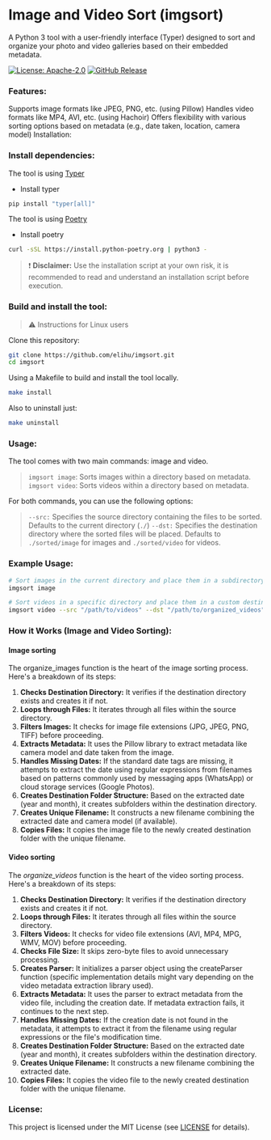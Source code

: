# Image and Video Sort (imgsort)

A Python 3 tool with a user-friendly interface (Typer) designed to sort and organize your photo and video galleries based on their embedded metadata.

[![License: Apache-2.0][license-img]][license] [![GitHub Release][release-img]][release]

### Features:

Supports image formats like JPEG, PNG, etc. (using Pillow)
Handles video formats like MP4, AVI, etc. (using Hachoir)
Offers flexibility with various sorting options based on metadata (e.g., date taken, location, camera model)
Installation:

### Install dependencies:

The tool is using [Typer](https://typer.tiangolo.com/tutorial/)

- Install typer 
```bash
pip install "typer[all]"
```

The tool is using [Poetry](https://python-poetry.org)

- Install poetry 
```bash
curl -sSL https://install.python-poetry.org | python3 -
```
> ❗ **Disclaimer:** Use the installation script at your own risk, it is recommended to read and understand an installation script before execution.

### Build and install the tool:

> ⚠️ Instructions for Linux users

Clone this repository:

```bash
git clone https://github.com/elihu/imgsort.git
cd imgsort
```
Using a Makefile to build and install the tool locally. 

```bash
make install
```

Also to uninstall just:

```bash
make uninstall
```

### Usage:

The tool comes with two main commands: image and video.

> `imgsort image`: Sorts images within a directory based on metadata.
> `imgsort video`: Sorts videos within a directory based on metadata.

For both commands, you can use the following options:


> `--src:` Specifies the source directory containing the files to be sorted. Defaults to the current directory (`./`)
> `--dst:` Specifies the destination directory where the sorted files will be placed. Defaults to `./sorted/image` for images and `./sorted/video` for videos.

### Example Usage:

```bash
# Sort images in the current directory and place them in a subdirectory called "sorted/image"
imgsort image

# Sort videos in a specific directory and place them in a custom destination directory
imgsort video --src "/path/to/videos" --dst "/path/to/organized_videos"
```

### How it Works (Image and Video Sorting):

#### Image sorting
The organize_images function is the heart of the image sorting process. Here's a breakdown of its steps:

1. **Checks Destination Directory:** It verifies if the destination directory exists and creates it if not.
1. **Loops through Files:** It iterates through all files within the source directory.
1. **Filters Images:** It checks for image file extensions (JPG, JPEG, PNG, TIFF) before proceeding.
1. **Extracts Metadata:** It uses the Pillow library to extract metadata like camera model and date taken from the image.
1. **Handles Missing Dates:** If the standard date tags are missing, it attempts to extract the date using regular expressions from filenames based on patterns commonly used by messaging apps (WhatsApp) or cloud storage services (Google Photos).
1. **Creates Destination Folder Structure:** Based on the extracted date (year and month), it creates subfolders within the destination directory.
1. **Creates Unique Filename:** It constructs a new filename combining the extracted date and camera model (if available).
1. **Copies Files:** It copies the image file to the newly created destination folder with the unique filename.

#### Video sorting
The *organize_videos* function is the heart of the video sorting process. Here's a breakdown of its steps:

1. **Checks Destination Directory:** It verifies if the destination directory exists and creates it if not.
1. **Loops through Files:** It iterates through all files within the source directory.
1. **Filters Videos:** It checks for video file extensions (AVI, MP4, MPG, WMV, MOV) before proceeding.
1. **Checks File Size:** It skips zero-byte files to avoid unnecessary processing.
1. **Creates Parser:** It initializes a parser object using the createParser function (specific implementation details might vary depending on the video metadata extraction library used).
1. **Extracts Metadata:** It uses the parser to extract metadata from the video file, including the creation date. If metadata extraction fails, it continues to the next step.
1. **Handles Missing Dates:** If the creation date is not found in the metadata, it attempts to extract it from the filename using regular expressions or the file's modification time.
1. **Creates Destination Folder Structure:** Based on the extracted date (year and month), it creates subfolders within the destination directory.
1. **Creates Unique Filename:** It constructs a new filename combining the extracted date.
1. **Copies Files:** It copies the video file to the newly created destination folder with the unique filename.

<!-- 
### Contributing:

We welcome contributions to improve this tool! Please refer to the CONTRIBUTING.md file for guidelines. -->

### License:

This project is licensed under the MIT License (see [LICENSE] for details).

[license]: https://github.com/elihu/imgsort/blob/main/LICENSE
[license-img]: https://img.shields.io/badge/License-Apache%202.0-blue.svg
[release]: https://github.com/elihu/imgsort/releases
[release-img]: https://img.shields.io/github/release/elihu/imgsort.svg?logo=github